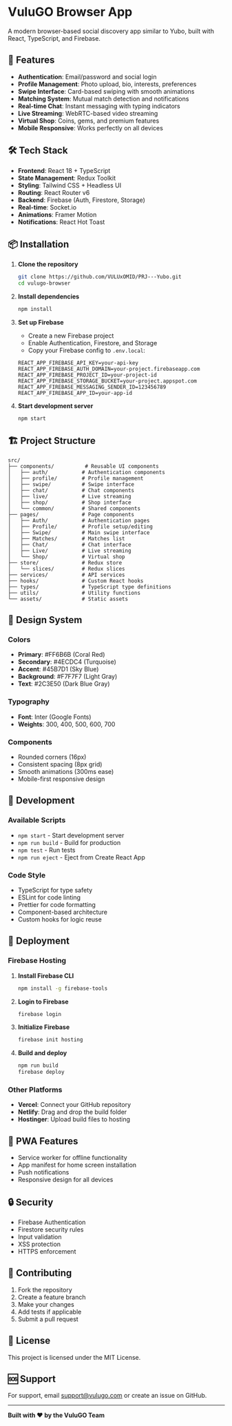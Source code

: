 # VuluGO Browser App

A modern browser-based social discovery app similar to Yubo, built with React, TypeScript, and Firebase.

## 🚀 Features

- **Authentication**: Email/password and social login
- **Profile Management**: Photo upload, bio, interests, preferences
- **Swipe Interface**: Card-based swiping with smooth animations
- **Matching System**: Mutual match detection and notifications
- **Real-time Chat**: Instant messaging with typing indicators
- **Live Streaming**: WebRTC-based video streaming
- **Virtual Shop**: Coins, gems, and premium features
- **Mobile Responsive**: Works perfectly on all devices

## 🛠️ Tech Stack

- **Frontend**: React 18 + TypeScript
- **State Management**: Redux Toolkit
- **Styling**: Tailwind CSS + Headless UI
- **Routing**: React Router v6
- **Backend**: Firebase (Auth, Firestore, Storage)
- **Real-time**: Socket.io
- **Animations**: Framer Motion
- **Notifications**: React Hot Toast

## 📦 Installation

1. **Clone the repository**
   ```bash
   git clone https://github.com/VULUxOMID/PRJ---Yubo.git
   cd vulugo-browser
   ```

2. **Install dependencies**
   ```bash
   npm install
   ```

3. **Set up Firebase**
   - Create a new Firebase project
   - Enable Authentication, Firestore, and Storage
   - Copy your Firebase config to `.env.local`:
   ```env
   REACT_APP_FIREBASE_API_KEY=your-api-key
   REACT_APP_FIREBASE_AUTH_DOMAIN=your-project.firebaseapp.com
   REACT_APP_FIREBASE_PROJECT_ID=your-project-id
   REACT_APP_FIREBASE_STORAGE_BUCKET=your-project.appspot.com
   REACT_APP_FIREBASE_MESSAGING_SENDER_ID=123456789
   REACT_APP_FIREBASE_APP_ID=your-app-id
   ```

4. **Start development server**
   ```bash
   npm start
   ```

## 🏗️ Project Structure

```
src/
├── components/          # Reusable UI components
│   ├── auth/           # Authentication components
│   ├── profile/        # Profile management
│   ├── swipe/          # Swipe interface
│   ├── chat/           # Chat components
│   ├── live/           # Live streaming
│   ├── shop/           # Shop interface
│   └── common/         # Shared components
├── pages/              # Page components
│   ├── Auth/           # Authentication pages
│   ├── Profile/        # Profile setup/editing
│   ├── Swipe/          # Main swipe interface
│   ├── Matches/        # Matches list
│   ├── Chat/           # Chat interface
│   ├── Live/           # Live streaming
│   └── Shop/           # Virtual shop
├── store/              # Redux store
│   └── slices/         # Redux slices
├── services/           # API services
├── hooks/              # Custom React hooks
├── types/              # TypeScript type definitions
├── utils/              # Utility functions
└── assets/             # Static assets
```

## 🎨 Design System

### Colors
- **Primary**: #FF6B6B (Coral Red)
- **Secondary**: #4ECDC4 (Turquoise)
- **Accent**: #45B7D1 (Sky Blue)
- **Background**: #F7F7F7 (Light Gray)
- **Text**: #2C3E50 (Dark Blue Gray)

### Typography
- **Font**: Inter (Google Fonts)
- **Weights**: 300, 400, 500, 600, 700

### Components
- Rounded corners (16px)
- Consistent spacing (8px grid)
- Smooth animations (300ms ease)
- Mobile-first responsive design

## 🔧 Development

### Available Scripts

- `npm start` - Start development server
- `npm run build` - Build for production
- `npm test` - Run tests
- `npm run eject` - Eject from Create React App

### Code Style

- TypeScript for type safety
- ESLint for code linting
- Prettier for code formatting
- Component-based architecture
- Custom hooks for logic reuse

## 🚀 Deployment

### Firebase Hosting

1. **Install Firebase CLI**
   ```bash
   npm install -g firebase-tools
   ```

2. **Login to Firebase**
   ```bash
   firebase login
   ```

3. **Initialize Firebase**
   ```bash
   firebase init hosting
   ```

4. **Build and deploy**
   ```bash
   npm run build
   firebase deploy
   ```

### Other Platforms

- **Vercel**: Connect your GitHub repository
- **Netlify**: Drag and drop the build folder
- **Hostinger**: Upload build files to hosting

## 📱 PWA Features

- Service worker for offline functionality
- App manifest for home screen installation
- Push notifications
- Responsive design for all devices

## 🔒 Security

- Firebase Authentication
- Firestore security rules
- Input validation
- XSS protection
- HTTPS enforcement

## 🤝 Contributing

1. Fork the repository
2. Create a feature branch
3. Make your changes
4. Add tests if applicable
5. Submit a pull request

## 📄 License

This project is licensed under the MIT License.

## 🆘 Support

For support, email support@vulugo.com or create an issue on GitHub.

---

**Built with ❤️ by the VuluGO Team**
